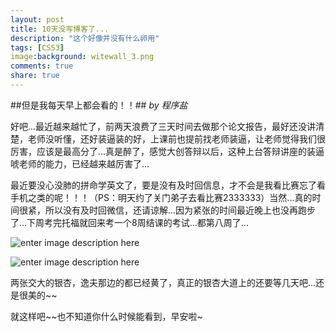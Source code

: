 ```yaml
---
layout: post
title: 10天没写博客了...
description: "这个好像并没有什么卵用"
tags: [CSS3]
image:background: witewall_3.png
comments: true
share: true
---
```

##但是我每天早上都会看的！！##
*by 程序盐*

好吧...最近越来越忙了，前两天浪费了三天时间去做那个论文报告，最好还没讲清楚，老师没听懂，还好装逼装的好，上课前也提前找老师装逼，让老师觉得我们很厉害，应该是最高分了...真是醉了，感觉大创答辩以后，这种上台答辩讲座的装逼唬老师的能力，已经越来越厉害了...

最近要没心没肺的拼命学英文了，要是没有及时回信息，才不会是我看比赛忘了看手机之类的呢！！！（PS：明天约了关门弟子去看比赛2333333）当然...真的时间很紧，所以没有及时回微信，还请谅解...因为紧张的时间最近晚上也没再跑步了...下周考完托福就回来考一个8周结课的考试...都第八周了...

![enter image description here](http://ww2.sinaimg.cn/mw690/454e8231jw1exj1qsjxifj21kw16o4qp.jpg)


![enter image description here](http://ww3.sinaimg.cn/mw690/454e8231jw1exj1qtboprj21f01w0qv5.jpg)

两张交大的银杏，逸夫那边的都已经黄了，真正的银杏大道上的还要等几天吧...还是很美的~~


就这样吧~~也不知道你什么时候能看到，早安啦~